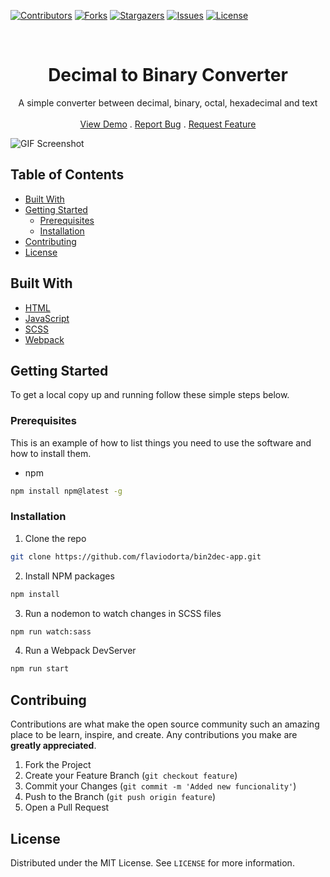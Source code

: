 [![Contributors][contributors-shield]][contributors-url]
[![Forks][forks-shield]][forks-url]
[![Stargazers][stargazers-shield]][stargazers-url]
[![Issues][issues-shield]][issues-url]
[![License][license-shield]][license-url]

<!-- PROJECT HEADER -->

<br />

<p align="center">
  <h1 align="center">
    Decimal to Binary Converter
  </h1>

  <p align="center">
    A simple converter between decimal, binary, octal, hexadecimal and text
      <br />
      <br />
      <a href="https://decimalbinaryconversor.netlify.app/">View Demo</a>
      .
      <a href="https://github.com/flaviodorta/bin2dec-app/issues">Report Bug</a>
      .
      <a href="https://github.com/flaviodorta/bin2dec-app/issues">Request Feature</a>
  </p>

![GIF Screenshot](https://cdn.kapwing.com/final_62b1fe478bf39e00bb76a31f_722649.gif)

</p>

<!-- TABLE OF CONTENTS -->

## Table of Contents

- [Built With](#built-with)
- [Getting Started](#getting-started)
  - [Prerequisites](#prerequisites)
  - [Installation](#instalattion)
- [Contributing](#contribuiting)
- [License](#license)

<!-- ABOUT PROJECT -->

## Built With

- [HTML](https://developer.mozilla.org/pt-BR/docs/Web/HTML)
- [JavaScript](https://developer.mozilla.org/pt-BR/docs/Web/JavaScript)
- [SCSS](https://sass-lang.com/documentation/)
- [Webpack](https://webpack.js.org/)

<!-- GETTING STARTED -->

## Getting Started

To get a local copy up and running follow these simple steps below.

### Prerequisites

This is an example of how to list things you need to use the software and how to install them.

- npm

```sh
npm install npm@latest -g
```

### Installation

1. Clone the repo

```sh
git clone https://github.com/flaviodorta/bin2dec-app.git
```

2. Install NPM packages

```sh
npm install
```

3. Run a nodemon to watch changes in SCSS files

```sh
npm run watch:sass
```

4. Run a Webpack DevServer

```sh
npm run start
```

<!-- Contribuing -->

## Contribuing

Contributions are what make the open source community such an amazing place to be learn, inspire, and create. Any contributions you make are **greatly appreciated**.

1. Fork the Project
2. Create your Feature Branch (`git checkout feature`)
3. Commit your Changes (`git commit -m 'Added new funcionality'`)
4. Push to the Branch (`git push origin feature`)
5. Open a Pull Request

## License

Distributed under the MIT License. See `LICENSE` for more information.

[contributors-shield]: https://img.shields.io/github/contributors/flaviodorta/bin2dec-app?style=flat-square
[contributors-url]: https://github.com/flaviodorta/bin2dec-app/graphs/contributors
[forks-shield]: https://img.shields.io/github/forks/flaviodorta/bin2dec-app?style=flat-square
[forks-url]: https://github.com/flaviodorta/bin2dec-app/network/members
[stargazers-shield]: https://img.shields.io/github/stars/flaviodorta/bin2dec-app?style=flat-square
[stargazers-url]: https://github.com/flaviodorta/bin2dec-app/stargazers
[issues-shield]: https://img.shields.io/github/issues/flaviodorta/bin2dec-app?style=flat-square
[issues-url]: https://github.com/flaviodorta/bin2dec-app/issues
[license-shield]: https://img.shields.io/github/license/flaviodorta/bin2dec-app?style=flat-square
[license-url]: https://github.com/flaviodorta/bin2dec-app/blob/main/LICENSE.md
